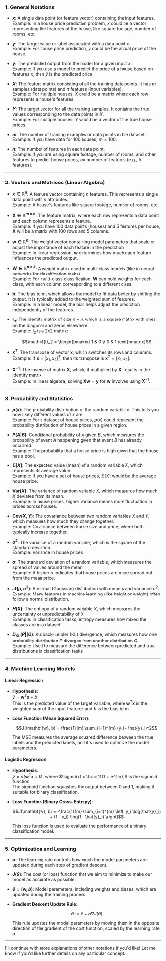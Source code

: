 
### **1. General Notations**
- **$x$**: A single data point (or feature vector) containing the input features.  
  Example: In a house price prediction problem, $x$ could be a vector representing the features of the house, like square footage, number of rooms, etc.

- **$y$**: The target value or label associated with a data point $x$.  
  Example: For house price prediction, $y$ could be the actual price of the house.

- **$\hat{y}$**: The predicted output from the model for a given input $x$.  
  Example: If you use a model to predict the price of a house based on features $x$, then $\hat{y}$ is the predicted price.

- **$X$**: The feature matrix consisting of all the training data points. It has $m$ samples (data points) and $n$ features (input variables).  
  Example: For multiple houses, $X$ could be a matrix where each row represents a house's features.

- **$Y$**: The target vector for all the training samples. It contains the true values corresponding to the data points in $X$.  
  Example: For multiple houses, $Y$ would be a vector of the true house prices.

- **$m$**: The number of training examples or data points in the dataset.  
  Example: If you have data for 100 houses, $m = 100$.

- **$n$**: The number of features in each data point.  
  Example: If you are using square footage, number of rooms, and other features to predict house prices, $n =$ number of features (e.g., 5 features).

---

### **2. Vectors and Matrices (Linear Algebra)**
- **$\mathbf{x} \in \mathbb{R}^{n}$**: A feature vector containing $n$ features. This represents a single data point with $n$ attributes.  
  Example: A house's features like square footage, number of rooms, etc.

- **$\mathbf{X} \in \mathbb{R}^{m \times n}$**: The feature matrix, where each row represents a data point and each column represents a feature.  
  Example: If you have 100 data points (houses) and 5 features per house, $\mathbf{X}$ will be a matrix with 100 rows and 5 columns.

- **$\mathbf{w} \in \mathbb{R}^{n}$**: The weight vector containing model parameters that scale or adjust the importance of each feature in the prediction.  
  Example: In linear regression, $\mathbf{w}$ determines how much each feature influences the predicted output.

- **$\mathbf{W} \in \mathbb{R}^{n \times k}$**: A weight matrix used in multi-class models (like in neural networks for classification tasks).  
  Example: For multi-class classification, $\mathbf{W}$ can hold weights for each class, with each column corresponding to a different class.

- **$\mathbf{b}$**: The bias term, which allows the model to fit data better by shifting the output. It is typically added to the weighted sum of features.  
  Example: In a linear model, the bias helps adjust the prediction independently of the features.

- **$\mathbf{I}_n$**: The identity matrix of size $n \times n$, which is a square matrix with ones on the diagonal and zeros elsewhere.  
  Example: $\mathbf{I}_2$ is a 2x2 matrix:
  
  ```math
  \mathbf{I}_2 = \begin{bmatrix} 1 & 0 \\ 0 & 1 \end{bmatrix}
  ```

- **$\mathbf{x}^{T}$**: The transpose of vector $\mathbf{x}$, which switches its rows and columns.  
  Example: If $\mathbf{x} = [x_1, x_2]^T$, then its transpose is $\mathbf{x}^{T} = [x_1, x_2]$.

- **$\mathbf{X}^{-1}$**: The inverse of matrix $\mathbf{X}$, which, if multiplied by $\mathbf{X}$, results in the identity matrix.  
  Example: In linear algebra, solving $\mathbf{X} \mathbf{w} = \mathbf{y}$ for $\mathbf{w}$ involves using $\mathbf{X}^{-1}$.

---

### **3. Probability and Statistics**
- **$p(x)$**: The probability distribution of the random variable $x$. This tells you how likely different values of $x$ are.  
  Example: For a dataset of house prices, $p(x)$ could represent the probability distribution of house prices in a given region.

- **$P(A|B)$**: Conditional probability of $A$ given $B$, which measures the probability of event $A$ happening given that event $B$ has already occurred.  
  Example: The probability that a house price is high given that the house has a pool.

- **$\mathbb{E}[X]$**: The expected value (mean) of a random variable $X$, which represents its average value.  
  Example: If you have a set of house prices, $\mathbb{E}[X]$ would be the average house price.

- **$\text{Var}(X)$**: The variance of random variable $X$, which measures how much $X$ deviates from its mean.  
  Example: In house prices, higher variance means more fluctuation in prices across houses.

- **$\text{Cov}(X, Y)$**: The covariance between two random variables $X$ and $Y$, which measures how much they change together.  
  Example: Covariance between house size and price, where both typically increase together.

- **$\sigma^2$**: The variance of a random variable, which is the square of the standard deviation.  
  Example: Variance in house prices.

- **$\sigma$**: The standard deviation of a random variable, which measures the spread of values around the mean.  
  Example: A higher $\sigma$ indicates that house prices are more spread out from the mean price.

- **$\mathcal{N}(\mu, \sigma^2)$**: A normal (Gaussian) distribution with mean $\mu$ and variance $\sigma^2$.  
  Example: Many features in machine learning (like height or weight) often follow a normal distribution.

- **$H(X)$**: The entropy of a random variable $X$, which measures the uncertainty or unpredictability of $X$.  
  Example: In classification tasks, entropy measures how mixed the classes are in a dataset.

- **$D_{\text{KL}}(P || Q)$**: Kullback-Leibler (KL) divergence, which measures how one probability distribution $P$ diverges from another distribution $Q$.  
  Example: Used to measure the difference between predicted and true distributions in classification tasks.

---

### **4. Machine Learning Models**

#### **Linear Regression**
- **Hypothesis**:  
  $\hat{y} = \mathbf{w}^T \mathbf{x} + b$  
  This is the predicted value of the target variable, where $\mathbf{w}^T \mathbf{x}$ is the weighted sum of the input features and $b$ is the bias term.

- **Loss Function (Mean Squared Error)**:  
  ```math
  J(\mathbf{w}, b) = \frac{1}{m} \sum_{i=1}^{m} (y_i - \hat{y}_i)^2
  ```  
  The MSE measures the average squared difference between the true labels and the predicted labels, and it's used to optimize the model parameters.

#### **Logistic Regression**
- **Hypothesis**:  
  $\hat{y} = \sigma(\mathbf{w}^T \mathbf{x} + b)$, where $\sigma(x) = \frac{1}{1 + e^{-x}}$ is the sigmoid function  
  The sigmoid function squashes the output between 0 and 1, making it suitable for binary classification.

- **Loss Function (Binary Cross-Entropy)**:  
  ```math
  J(\mathbf{w}, b) = -\frac{1}{m} \sum_{i=1}^{m} \left[ y_i \log(\hat{y}_i) + (1 - y_i) \log(1 - \hat{y}_i) \right]
  ```  
  This loss function is used to evaluate the performance of a binary classification model.

---

### **5. Optimization and Learning**
- **$\alpha$**: The learning rate controls how much the model parameters are updated during each step of gradient descent.

- **$J(\theta)$**: The cost (or loss) function that we aim to minimize to make our model as accurate as possible.

- **$\theta = (\mathbf{w}, b)$**: Model parameters, including weights and biases, which are updated during the training process.

- **Gradient Descent Update Rule**:  
  ```math
  \theta := \theta - \alpha \nabla J(\theta)
  ```  
  This rule updates the model parameters by moving them in the opposite direction of the gradient of the cost function, scaled by the learning rate $\alpha$.

---

I'll continue with more explanations of other notations if you'd like! Let me know if you'd like further details on any particular concept.
